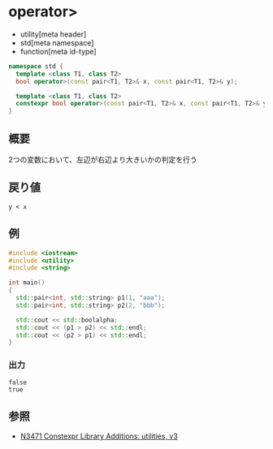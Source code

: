 # operator>
* utility[meta header]
* std[meta namespace]
* function[meta id-type]

```cpp
namespace std {
  template <class T1, class T2>
  bool operator>(const pair<T1, T2>& x, const pair<T1, T2>& y);           // C++03

  template <class T1, class T2>
  constexpr bool operator>(const pair<T1, T2>& x, const pair<T1, T2>& y); // C++14
}
```

## 概要
2つの変数において、左辺が右辺より大きいかの判定を行う


## 戻り値
`y < x`


## 例
```cpp example
#include <iostream>
#include <utility>
#include <string>

int main()
{
  std::pair<int, std::string> p1(1, "aaa");
  std::pair<int, std::string> p2(2, "bbb");

  std::cout << std::boolalpha;
  std::cout << (p1 > p2) << std::endl;
  std::cout << (p2 > p1) << std::endl;
}
```

### 出力
```
false
true
```


## 参照
- [N3471 Constexpr Library Additions: utilities, v3](http://www.open-std.org/jtc1/sc22/wg21/docs/papers/2012/n3471.html)
